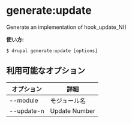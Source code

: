 # generate:update
Generate an implementation of hook_update_N()

**使い方:**
```
$ drupal generate:update [options]
```

## 利用可能なオプション
オプション | 詳細
-------|-------------
--module | モジュール名
--update-n | Update Number

